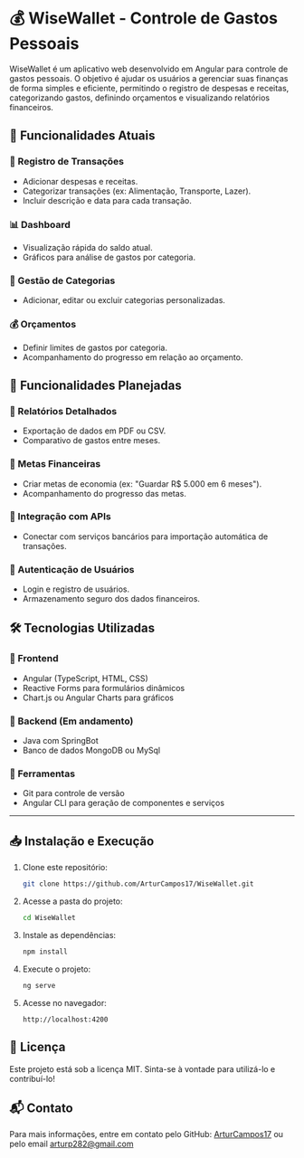 # 💰 WiseWallet - Controle de Gastos Pessoais

WiseWallet é um aplicativo web desenvolvido em Angular para controle de gastos pessoais. O objetivo é ajudar os usuários a gerenciar suas finanças de forma simples e eficiente, permitindo o registro de despesas e receitas, categorizando gastos, definindo orçamentos e visualizando relatórios financeiros.

## 🚀 Funcionalidades Atuais

### 📌 Registro de Transações
- Adicionar despesas e receitas.
- Categorizar transações (ex: Alimentação, Transporte, Lazer).
- Incluir descrição e data para cada transação.

### 📊 Dashboard
- Visualização rápida do saldo atual.
- Gráficos para análise de gastos por categoria.

### 📂 Gestão de Categorias
- Adicionar, editar ou excluir categorias personalizadas.

### 💰 Orçamentos
- Definir limites de gastos por categoria.
- Acompanhamento do progresso em relação ao orçamento.

## 🔮 Funcionalidades Planejadas

### 📑 Relatórios Detalhados
- Exportação de dados em PDF ou CSV.
- Comparativo de gastos entre meses.

### 🎯 Metas Financeiras
- Criar metas de economia (ex: "Guardar R$ 5.000 em 6 meses").
- Acompanhamento do progresso das metas.

### 🔗 Integração com APIs
- Conectar com serviços bancários para importação automática de transações.

### 🔐 Autenticação de Usuários
- Login e registro de usuários.
- Armazenamento seguro dos dados financeiros.

## 🛠️ Tecnologias Utilizadas

### 📌 Frontend
- Angular (TypeScript, HTML, CSS)
- Reactive Forms para formulários dinâmicos
- Chart.js ou Angular Charts para gráficos

### 📌 Backend (Em andamento)
- Java com SpringBot
- Banco de dados MongoDB ou MySql

### 📌 Ferramentas
- Git para controle de versão
- Angular CLI para geração de componentes e serviços

---

## 📥 Instalação e Execução

1. Clone este repositório:
   ```sh
   git clone https://github.com/ArturCampos17/WiseWallet.git
   ```
2. Acesse a pasta do projeto:
   ```sh
   cd WiseWallet
   ```
3. Instale as dependências:
   ```sh
   npm install
   ```
4. Execute o projeto:
   ```sh
   ng serve
   ```
5. Acesse no navegador:
   ```
   http://localhost:4200
   ```

## 📜 Licença
Este projeto está sob a licença MIT. Sinta-se à vontade para utilizá-lo e contribuí-lo!

## 📬 Contato
Para mais informações, entre em contato pelo GitHub: [ArturCampos17](https://github.com/ArturCampos17) ou pelo email arturp282@gmail.com

